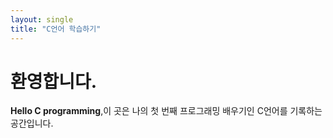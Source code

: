 ```yaml
---
layout: single
title: "C언어 학습하기"
---
```


# 환영합니다.


**Hello C programming**,이 곳은 나의 첫 번째 프로그래밍 배우기인 C언어를 기록하는 공간입니다. 
